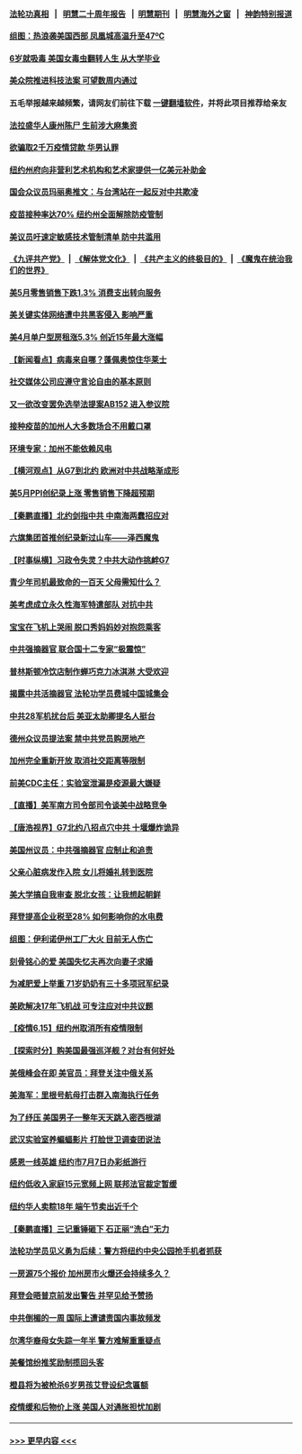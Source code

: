 #### [法轮功真相](https://github.com/gfw-breaker/truth/blob/master/README.md?t=0) &nbsp;&nbsp;|&nbsp;&nbsp; [明慧二十周年报告](https://github.com/gfw-breaker/mh-reports/blob/master/README.md?t=0) &nbsp;&nbsp;|&nbsp;&nbsp;[明慧期刊](https://github.com/gfw-breaker/mh-qikan) &nbsp;&nbsp;|&nbsp;&nbsp; [明慧海外之窗](https://github.com/gfw-breaker/mh-news/blob/master/README.md?t=0) &nbsp;&nbsp;|&nbsp;&nbsp; [神韵特别报道](https://github.com/gfw-breaker/mh-news/blob/master/shenyun.md?t=0)
#### [组图：热浪袭美国西部 凤凰城高温升至47ºC](../pages/nsc412/n13025415.md?t=06161851) 
#### [6岁就吸毒 美国女毒虫翻转人生 从大学毕业](../pages/nsc412/n13025427.md?t=06161851) 
#### [美众院推进科技法案 可望数周内通过](../pages/nsc412/n13025350.md?t=06161851) 
#### 五毛举报越来越频繁，请网友们前往下载 [一键翻墙软件](https://github.com/gfw-breaker/ssr-accounts)，并将此项目推荐给亲友
#### [法拉盛华人康州陈尸  生前涉大麻集资](../pages/nsc412/n13025155.md?t=06161851) 
#### [欲骗取2千万疫情贷款 华男认罪](../pages/nsc412/n13025160.md?t=06161851) 
#### [纽约州府向非营利艺术机构和艺术家提供一亿美元补助金](../pages/nsc412/n13025163.md?t=06161851) 
#### [国会众议员玛丽奥推文：与台湾站在一起反对中共欺凌](../pages/nsc412/n13025058.md?t=06161851) 
#### [疫苗接种率达70% 纽约州全面解除防疫管制](../pages/nsc412/n13025102.md?t=06161851) 
#### [美议员吁速定敏感技术管制清单 防中共滥用](../pages/nsc412/n13024937.md?t=06161851) 
#### [《九评共产党》](https://github.com/begood0513/9ping.md/blob/master/README.md) &nbsp;|&nbsp; [《解体党文化》](../../../../jtdwh.md/blob/master/README.md)  &nbsp;|&nbsp; [《共产主义的终极目的》](../../../../gczydzjmd.md/blob/master/README.md) &nbsp;|&nbsp; [《魔鬼在统治我们的世界》](../../../../mgztzwmdsj.md/blob/master/README.md) 
#### [美5月零售销售下跌1.3% 消费支出转向服务](../pages/nsc412/n13024889.md?t=06161851) 
#### [美关键实体网络遭中共黑客侵入 影响严重](../pages/nsc412/n13024625.md?t=06161851) 
#### [美4月单户型房租涨5.3% 创近15年最大涨幅](../pages/nsc412/n13024858.md?t=06161851) 
#### [【新闻看点】病毒来自哪？蓬佩奥惊住华莱士](../pages/nsc412/n13024524.md?t=06161851) 
#### [社交媒体公司应遵守言论自由的基本原则](../pages/nsc412/n13024857.md?t=06161851) 
#### [又一欲改变罢免选举法提案AB152 进入参议院](../pages/nsc412/n13024834.md?t=06161851) 
#### [接种疫苗的加州人大多数场合不用戴口罩](../pages/nsc412/n13024781.md?t=06161851) 
#### [环境专家：加州不能依赖风电](../pages/nsc412/n13024720.md?t=06161851) 
#### [【横河观点】从G7到北约 欧洲对中共战略渐成形](../pages/nsc412/n13024598.md?t=06161851) 
#### [美5月PPI创纪录上涨 零售销售下降超预期](../pages/nsc412/n13024612.md?t=06161851) 
#### [【秦鹏直播】北约剑指中共 中南海两蠢招应对](../pages/nsc412/n13024551.md?t=06161851) 
#### [六旗集团首推创纪录新过山车——泽西魔鬼](../pages/nsc412/n13024335.md?t=06161851) 
#### [【时事纵横】习政令失灵？中共大动作挑衅G7](../pages/nsc412/n13024507.md?t=06161851) 
#### [青少年司机最致命的一百天 父母需知什么？](../pages/nsc412/n13023665.md?t=06161851) 
#### [美考虑成立永久性海军特遣部队 对抗中共](../pages/nsc412/n13024304.md?t=06161851) 
#### [宝宝在飞机上哭闹 脱口秀妈妈妙对抱怨乘客](../pages/nsc412/n13023637.md?t=06161851) 
#### [中共强摘器官 联合国十二专家“极震惊”](../pages/nsc412/n13024313.md?t=06161851) 
#### [普林斯顿冷饮店制作蝉巧克力冰淇淋 大受欢迎](../pages/nsc412/n13024293.md?t=06161851) 
#### [揭露中共活摘器官 法轮功学员费城中国城集会](../pages/nsc412/n13024266.md?t=06161851) 
#### [中共28军机扰台后 美亚太助卿提名人挺台](../pages/nsc412/n13024234.md?t=06161851) 
#### [德州众议员提法案 禁中共党员购房地产](../pages/nsc412/n13024205.md?t=06161851) 
#### [加州完全重新开放 取消社交距离等限制](../pages/nsc412/n13024045.md?t=06161851) 
#### [前美CDC主任：实验室泄漏是疫源最大嫌疑](../pages/nsc412/n13024130.md?t=06161851) 
#### [【直播】美军南方司令部司令谈美中战略竞争](../pages/nsc412/n13024148.md?t=06161851) 
#### [【唐浩视界】G7北约八招点穴中共 十堰爆炸诡异](../pages/nsc412/n13023744.md?t=06161851) 
#### [美国州议员：中共强摘器官 应制止和追责](../pages/nsc412/n13023946.md?t=06161851) 
#### [父亲心脏病发作入院 女儿将婚礼转到医院](../pages/nsc412/n13023502.md?t=06161851) 
#### [美大学搞自我审查 脱北女孩：让我想起朝鲜](../pages/nsc412/n13023794.md?t=06161851) 
#### [拜登提高企业税至28% 如何影响你的水电费](../pages/nsc412/n13023757.md?t=06161851) 
#### [组图：伊利诺伊州工厂大火 目前无人伤亡](../pages/nsc412/n13023188.md?t=06161851) 
#### [刻骨铭心的爱 美国失忆夫再次向妻子求婚](../pages/nsc412/n13022980.md?t=06161851) 
#### [为减肥爱上举重 71岁奶奶有三十多项冠军纪录](../pages/nsc412/n13022700.md?t=06161851) 
#### [美欧解决17年飞机战 可专注应对中共议题](../pages/nsc412/n13023516.md?t=06161851) 
#### [【疫情6.15】纽约州取消所有疫情限制](../pages/nsc412/n13023125.md?t=06161851) 
#### [【探索时分】购美国最强巡洋舰？对台有何好处](../pages/nsc412/n13021908.md?t=06161851) 
#### [美俄峰会在即 美官员：拜登关注中俄关系](../pages/nsc412/n13022891.md?t=06161851) 
#### [美海军：里根号航母打击群入南海执行任务](../pages/nsc412/n13022951.md?t=06161851) 
#### [为了纾压 美国男子一整年天天跳入密西根湖](../pages/nsc412/n13022626.md?t=06161851) 
#### [武汉实验室养蝙蝠影片 打脸世卫调查团说法](../pages/nsc412/n13022554.md?t=06161851) 
#### [感恩一线英雄  纽约市7月7日办彩纸游行](../pages/nsc412/n13022583.md?t=06161851) 
#### [纽约低收入家庭15元宽频上网 联邦法官裁定暂缓](../pages/nsc412/n13022779.md?t=06161851) 
#### [纽约华人卖粽18年  端午节卖出近千个](../pages/nsc412/n13022706.md?t=06161851) 
#### [【秦鹏直播】三记重锤砸下 石正丽“洗白”无力](../pages/nsc412/n13022185.md?t=06161851) 
#### [法轮功学员见义勇为后续：警方将纽约中央公园抢手机者抓获](../pages/nsc412/n13022713.md?t=06161851) 
#### [一房源75个报价 加州房市火爆还会持续多久？](../pages/nsc412/n13022696.md?t=06161851) 
#### [拜登会晤普京前发出警告 并罕见给予赞扬](../pages/nsc412/n13022468.md?t=06161851) 
#### [中共倒楣的一周 国际上遭谴责国内事故频发](../pages/nsc412/n13022376.md?t=06161851) 
#### [尔湾华裔母女失踪一年半 警方难解重重疑点](../pages/nsc412/n13022415.md?t=06161851) 
#### [美餐馆纷推奖励制揽回头客](../pages/nsc412/n13022372.md?t=06161851) 
#### [橙县将为被枪杀6岁男孩艾登设纪念匾额](../pages/nsc412/n13022337.md?t=06161851) 
#### [疫情缓和后物价上涨 美国人对通胀担忧加剧](../pages/nsc412/n13022038.md?t=06161851) 

----
#### [ >>> 更早内容 <<< ](../indexes/nsc412-earlier.md)
